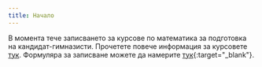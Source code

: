 ```yaml
---
title: Начало
---
```


В момента тече записването за курсове по математика за подготовка на
кандидат-гимназисти. Прочетете повече информация за курсовете [тук](another-page).
Формуляра за записване можете да намерите [тук](https://goo.gl/forms/kxwWFMP1rajArPHv1){:target="_blank"}.
